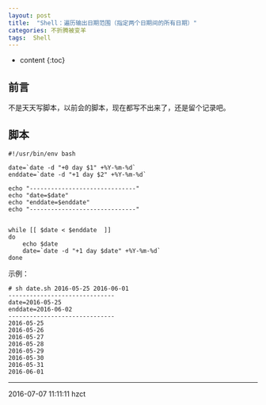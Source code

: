 ```yaml
---
layout: post
title:  "Shell：遍历输出日期范围（指定两个日期间的所有日期）"
categories: 不折腾被变羊
tags:  Shell
---
```


* content
{:toc}

## 前言

不是天天写脚本，以前会的脚本，现在都写不出来了，还是留个记录吧。




## 脚本

```
#!/usr/bin/env bash

date=`date -d "+0 day $1" +%Y-%m-%d`
enddate=`date -d "+1 day $2" +%Y-%m-%d`

echo "------------------------------"
echo "date=$date"
echo "enddate=$enddate"
echo "------------------------------"


while [[ $date < $enddate  ]]
do
    echo $date
    date=`date -d "+1 day $date" +%Y-%m-%d`
done
```

示例：

```
# sh date.sh 2016-05-25 2016-06-01
------------------------------
date=2016-05-25
enddate=2016-06-02
------------------------------
2016-05-25
2016-05-26
2016-05-27
2016-05-28
2016-05-29
2016-05-30
2016-05-31
2016-06-01

```



***
2016-07-07 11:11:11 hzct
